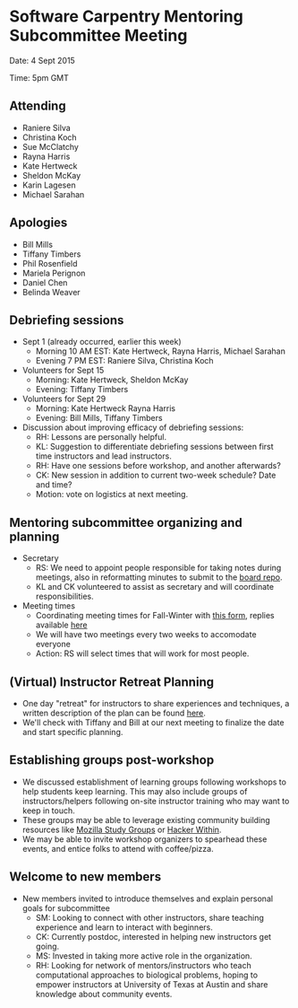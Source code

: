 # Software Carpentry Mentoring Subcommittee Meeting

Date: 4 Sept 2015

Time: 5pm GMT

## Attending

-   Raniere Silva
- 	Christina Koch
-	Sue McClatchy
-	Rayna Harris
-	Kate Hertweck
-	Sheldon McKay
-	Karin Lagesen
- 	Michael Sarahan

## Apologies

-   Bill Mills
-	Tiffany Timbers
-	Phil Rosenfield
-	Mariela Perignon
-	Daniel Chen
-	Belinda Weaver

## Debriefing sessions

-   Sept 1 (already occurred, earlier this week)
    -   Morning 10 AM EST: Kate Hertweck, Rayna Harris, Michael Sarahan
    -   Evening 7 PM EST: Raniere Silva, Christina Koch
-   Volunteers for Sept 15
    -   Morning: Kate Hertweck, Sheldon McKay
    -   Evening: Tiffany Timbers
-	Volunteers for Sept 29
    -   Morning: Kate Hertweck Rayna Harris
    -   Evening: Bill Mills, Tiffany Timbers
-   Discussion about improving efficacy of debriefing sessions:
	-	RH: Lessons are personally helpful.
	-	KL: Suggestion to differentiate debriefing sessions between first time instructors and lead instructors.
	-	RH: Have one sessions before workshop, and another afterwards?
	-	CK: New session in addition to current two-week schedule? Date and time?
	-	Motion: vote on logistics at next meeting.

## Mentoring subcommittee organizing and planning
-	Secretary
	-	RS: We need to appoint people responsible for taking notes during meetings, also in reformatting minutes to submit to the [board repo](https://github.com/swcarpentry/board/tree/master/subcommittees/mentoring).
	-	KL and CK volunteered to assist as secretary and will coordinate responsibilities.
-	Meeting times
	-	Coordinating meeting times for Fall-Winter with [this form](http://whenisgood.net/scf-mentoring), replies available [here](http://whenisgood.net/scf-mentoring/results/8wyrjyz)
	-	We will have two meetings every two weeks to accomodate everyone
	-	Action: RS will select times that will work for most people.

## (Virtual) Instructor Retreat Planning
-	One day "retreat" for instructors to share experiences and techniques, a written description of the plan can be found [here](https://etherpad.mozilla.org/swc-instructor-retreat-planning).
-	We'll check with Tiffany and Bill at our next meeting to finalize the date and start specific planning.

## Establishing groups post-workshop
-	We discussed establishment of learning groups following workshops to help students keep learning. This may also include groups of instructors/helpers following on-site instructor training who may want to keep in touch.
-	These groups may be able to leverage existing community building resources like [Mozilla Study Groups](https://www.mozillascience.org/introducing-mozilla-science-study-groups) or [Hacker Within](https://github.com/thehackerwithin).
-	We may be able to invite workshop organizers to spearhead these events, and entice folks to attend with coffee/pizza.

## Welcome to new members
-	New members invited to introduce themselves and explain personal goals for subcommittee
	- 	SM: Looking to connect with other instructors, share teaching experience and learn to interact with beginners.
	-	CK: Currently postdoc, interested in helping new instructors get going.
	-	MS:	Invested in taking more active role in the organization.
	-	RH:	Looking for network of mentors/instructors who teach computational approaches to biological problems, hoping to empower instructors at University of Texas at Austin and share knowledge about community events.
